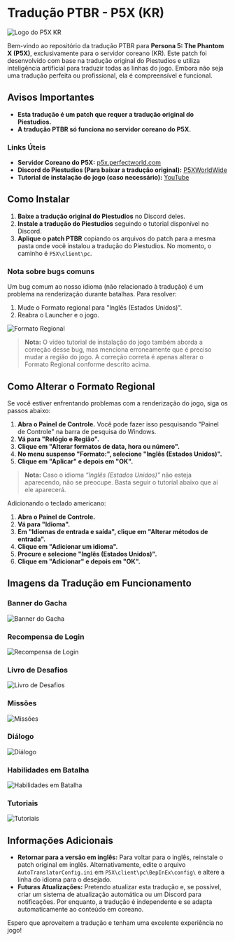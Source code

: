 # Tradução PTBR - P5X (KR)

![Logo do P5X KR](https://i.imgur.com/qwPkdUf.png)

Bem-vindo ao repositório da tradução PTBR para **Persona 5: The Phantom X (P5X)**, exclusivamente para o servidor coreano (KR). Este patch foi desenvolvido com base na tradução original do Piestudios e utiliza inteligência artificial para traduzir todas as linhas do jogo. Embora não seja uma tradução perfeita ou profissional, ela é compreensível e funcional.

## Avisos Importantes
- **Esta tradução é um patch que requer a tradução original do Piestudios.**
- **A tradução PTBR só funciona no servidor coreano do P5X.**

### Links Úteis
- **Servidor Coreano do P5X:** [p5x.perfectworld.com](https://p5x.perfectworld.com)
- **Discord do Piestudios (Para baixar a tradução original):** [P5XWorldWide](https://discord.com/invite/P5XWorldWide)
- **Tutorial de instalação do jogo (caso necessário):** [YouTube](https://youtu.be/7nVxXs_68DQ)

## Como Instalar
1. **Baixe a tradução original do Piestudios** no Discord deles.
2. **Instale a tradução do Piestudios** seguindo o tutorial disponível no Discord.
3. **Aplique o patch PTBR** copiando os arquivos do patch para a mesma pasta onde você instalou a tradução do Piestudios. No momento, o caminho é `P5X\client\pc`.

### Nota sobre bugs comuns
Um bug comum ao nosso idioma (não relacionado à tradução) é um problema na renderização durante batalhas. Para resolver:
1. Mude o Formato regional para "Inglês (Estados Unidos)".
2. Reabra o Launcher e o jogo.

![Formato Regional](https://i.imgur.com/Q0z6LXW.png)

> **Nota:** O vídeo tutorial de instalação do jogo também aborda a correção desse bug, mas menciona erroneamente que é preciso mudar a região do jogo. A correção correta é apenas alterar o Formato Regional conforme descrito acima.

## Como Alterar o Formato Regional
Se você estiver enfrentando problemas com a renderização do jogo, siga os passos abaixo:

1. **Abra o Painel de Controle.** Você pode fazer isso pesquisando "Painel de Controle" na barra de pesquisa do Windows.
2. **Vá para "Relógio e Região".**
3. **Clique em "Alterar formatos de data, hora ou número".**
4. **No menu suspenso "Formato:", selecione "Inglês (Estados Unidos)".**
5. **Clique em "Aplicar" e depois em "OK".**

> **Nota:** Caso o idioma *“Inglês (Estados Unidos)”* não esteja aparecendo, não se preocupe. Basta seguir o tutorial abaixo que aí ele aparecerá.

Adicionando o teclado americano:

1. **Abra o Painel de Controle.**
2. **Vá para "Idioma".**
3. **Em "Idiomas de entrada e saída", clique em "Alterar métodos de entrada".**
4. **Clique em "Adicionar um idioma".**
5. **Procure e selecione "Inglês (Estados Unidos)".**
6. **Clique em "Adicionar" e depois em "OK".**

## Imagens da Tradução em Funcionamento

### Banner do Gacha
![Banner do Gacha](https://i.imgur.com/EXTOlyC.png)

### Recompensa de Login
![Recompensa de Login](https://i.imgur.com/CYv9D2a.png)

### Livro de Desafios
![Livro de Desafios](https://i.imgur.com/3Rdcqwk.png)

### Missões
![Missões](https://i.imgur.com/qL5CzK8.png)

### Diálogo
![Diálogo](https://i.imgur.com/NAGap8s.png)

### Habilidades em Batalha
![Habilidades em Batalha](https://i.imgur.com/OwUzO3B.png)

### Tutoriais
![Tutoriais](https://i.imgur.com/O8lWAvr.png)

## Informações Adicionais
- **Retornar para a versão em inglês:** Para voltar para o inglês, reinstale o patch original em inglês. Alternativamente, edite o arquivo `AutoTranslatorConfig.ini` em `P5X\client\pc\BepInEx\config\` e altere a linha do idioma para o desejado. 
- **Futuras Atualizações:** Pretendo atualizar esta tradução e, se possível, criar um sistema de atualização automática ou um Discord para notificações. Por enquanto, a tradução é independente e se adapta automaticamente ao conteúdo em coreano.

Espero que aproveitem a tradução e tenham uma excelente experiência no jogo!
